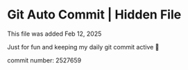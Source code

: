 # Git Auto Commit | Hidden File

This file was added Feb 12, 2025

Just for fun and keeping my daily git commit active 🤪

commit number: 2527659
